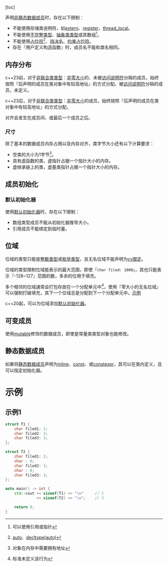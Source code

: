 [toc]

声明[非静态数据成员]()时，存在以下限制：

* 不能使用存储类说明符，如[extern]()、[register]()、[thread_local]()。
* 不能使用[不完整类型]()、[抽象类类型]()或其数组[^1]。
* 不能使用[占位符]()[^2]、[待决名]()、[约束占位符]()。
* 存在『用户定义构造函数』时，成员名不能和类名相同。

## 内存分布

c++23前，对于[非联合类类型]()：[非零大小]()的、未被[访问说明符]()分隔的成员，始终按照『后声明的成员在类对象中有较高地址』的方式分配。被[访问说明符]()分隔的成员，未定义。

c++23后，对于[非联合类类型]()：[非零大小]()的成员，始终按照『后声明的成员在类对象中有较高地址』的方式分配。

对齐会发生在成员间、或最后一个成员之后。

### 尺寸

除了基本的数据成员内存占用以及内存对齐，类字节大小还有以下计算要求：

* 空类的大小为1字节[^3]。
* 具有虚函数的类，虚指针占据一个指针大小的内存。
* 虚继承链上的类，虚基类指针占据一个指针大小的内存。

## 成员初始化

### 默认初始化器

使用[默认初始化器]()时，存在以下限制：

* 数组类型成员不能从初始化器推导大小。
* 引用成员不能绑定到临时量。

## 位域

位域的类型只能是[整数类型]()或[枚举类型]()，且无名位域不能声明为[cv限定]()。

位域的类型限制位域能表示的最大范围，即使『`char filed: 1000`』，其也只能表示『-128~127』范围的数，多余的位用于填充。

多个相邻的位域通常会打包存放在一个分配单元中[^4]，使用『零大小的无名位域』可以强制打破填充，其下一个位域总是分配到下一个分配单元中。[示例](#示例1)

c++20起，可以为位域添加[默认初始化器]()。

## 可变成员

使用[mutable]()修饰的数据成员，即使是常量类类型对象也能修改。

## 静态数据成员

如果将[静态数据成员]()声明为[inline]()、[const]()、或[constexpr]()，其可以在类内定义，且可以指定初始化器。

# 示例

## 示例1

```cpp
struct T1 {
    char filed1: 2;
    char filed2: 3;
    char filed3: 3;
};

struct T2 {
    char filed1: 2;
    char : 0;
    char filed2: 3;
    char : 0;
    char filed3: 3;
};

auto main() -> int {
    std::cout << sizeof(T1) << "\n"     // 1
              << sizeof(T2) << "\n";    // 3

    return 0;
}
```





[^1]:可以使用引用或指针
[^2]:[auto]()、[decltype(auto)]()

[^3]:对象在内存中需要拥有地址
[^4]:标准未定义该行为